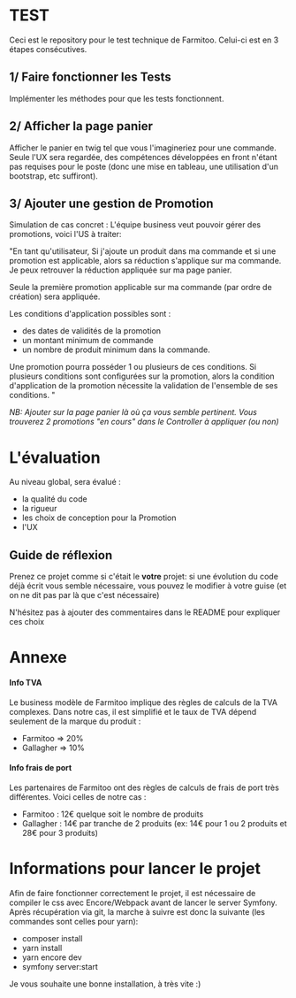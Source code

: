 # TEST

Ceci est le repository pour le test technique de Farmitoo.
Celui-ci est en 3 étapes consécutives.

## 1/ Faire fonctionner les Tests
Implémenter les méthodes pour que les tests fonctionnent.

## 2/ Afficher la page panier
Afficher le panier en twig tel que vous l'imagineriez pour une commande.
Seule l'UX sera regardée, des compétences développées en front n'étant pas requises pour le poste (donc une mise en tableau, une utilisation d'un bootstrap, etc suffiront).

## 3/ Ajouter une gestion de Promotion
Simulation de cas concret : L'équipe business veut pouvoir gérer des promotions, voici l'US à traiter:

"En tant qu'utilisateur,
Si j'ajoute un produit dans ma commande et si une promotion est applicable, alors sa réduction s'applique sur ma commande. Je peux retrouver la réduction appliquée sur ma page panier.

Seule la première promotion applicable sur ma commande (par ordre de création) sera appliquée.

Les conditions d'application possibles sont :
- des dates de validités de la promotion
- un montant minimum de commande
- un nombre de produit minimum dans la commande.

Une promotion pourra posséder 1 ou plusieurs de ces conditions. Si plusieurs conditions sont configurées sur la promotion, alors la condition d'application de la promotion nécessite la validation de l'ensemble de ses conditions.
"

*NB: Ajouter sur la page panier là où ça vous semble pertinent. Vous trouverez 2 promotions "en cours" dans le Controller à appliquer (ou non)*


# L'évaluation
Au niveau global, sera évalué :
- la qualité du code
- la rigueur
- les choix de conception pour la Promotion
- l'UX

## Guide de réflexion
Prenez ce projet comme si c'était le **votre** projet: si une évolution du code déjà écrit vous semble nécessaire, vous pouvez le modifier à votre guise
(et on ne dit pas par là que c'est nécessaire)

N'hésitez pas à ajouter des commentaires dans le README pour expliquer ces choix


# Annexe


#### Info TVA
Le business modèle de Farmitoo implique des règles de calculs de la TVA complexes.
Dans notre cas, il est simplifié et le taux de TVA dépend seulement de la marque du produit :
- Farmitoo => 20%
- Gallagher => 10%

#### Info frais de port
Les partenaires de Farmitoo ont des règles de calculs de frais de port très différentes.
Voici celles de notre cas :
- Farmitoo : 12€ quelque soit le nombre de produits
- Gallagher : 14€ par tranche de 2 produits (ex: 14€ pour 1 ou 2 produits et 28€ pour 3 produits)


# Informations pour lancer le projet
Afin de faire fonctionner correctement le projet, il est nécessaire de compiler le css avec Encore/Webpack avant de lancer le server Symfony. Après récupération via git, la marche à suivre est donc la suivante (les commandes sont celles pour yarn):
- composer install
- yarn install
- yarn encore dev
- symfony server:start

Je vous souhaite une bonne installation, à très vite :)
